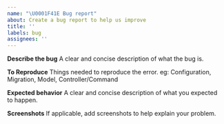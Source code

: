 ```yaml
---
name: "\U0001F41E Bug report"
about: Create a bug report to help us improve
title: ''
labels: bug
assignees: ''
---
```


**Describe the bug**
A clear and concise description of what the bug is.

**To Reproduce**
Things needed to reproduce the error.
eg: Configuration, Migration, Model, Controller/Command

**Expected behavior**
A clear and concise description of what you expected to happen.

**Screenshots**
If applicable, add screenshots to help explain your problem.
